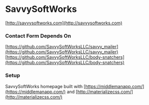 # SavvySoftWorks

[http://savvysoftworks.com](http://savvysoftworks.com)

### Contact Form Depends On
[https://github.com/SavvySoftWorksLLC/savvy_mailer](https://github.com/SavvySoftWorksLLC/savvy_mailer)
[https://github.com/SavvySoftWorksLLC/body-snatchers](https://github.com/SavvySoftWorksLLC/body-snatchers)

### Setup
SavvySoftWorks homepage built with [https://middlemanapp.com/](https://middlemanapp.com/) and [http://materializecss.com/](http://materializecss.com/)


